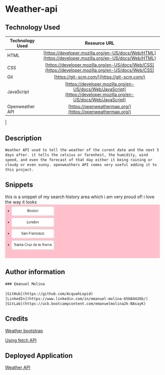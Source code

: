 # Weather-api
## Technology Used

| Technology Used         | Resource URL  |
| -------------           |:-------------:|
| HTML                    | [https://developer.mozilla.org/en-US/docs/Web/HTML](https://developer.mozilla.org/en-US/docs/Web/HTML) | 
| CSS                     | [https://developer.mozilla.org/en-US/docs/Web/CSS](https://developer.mozilla.org/en-US/docs/Web/CSS)      |
| Git                     | [https://git-scm.com/](https://git-scm.com/)     | 
| JavaScript              | [https://developer.mozilla.org/en-US/docs/Web/JavaScript](https://developer.mozilla.org/en-US/docs/Web/JavaScript) |
| Openweather API         | [https://openweathermap.org/](https://openweathermap.org/) |
| 
## Description
    Weather API used to tell the weather of the curent date and the next 5 days after. it tells the celsius or farenheit, the humidity, wind speed, and even the forecast of that day either it being raining or cloudy or even sunny. openweathers API comes very useful adding it to this project.

## Snippets
this is a snippet of my search history area which i am very proud of! i love the way it looks
   ![Search history](/Assets/Search%20history%20weather%20API.png)
## Author information

```MD
### Emanuel Molina

[GitHub](https://github.com/AcquahLopid)
[LinkedIn](https://www.linkedin.com/in/emanuel-molina-65b84426b/)
[GitLab](https://ucb.bootcampcontent.com/emanuelmolina2k-BAsayK)

```

## Credits

[Weather bootstrap](https://mdbootstrap.com/docs/standard/extended/weather/)

[Using fetch API](https://developer.mozilla.org/en-US/docs/Web/API/Fetch_API/Using_Fetch)


## Deployed Application

[Weather API](https://acquahlopid.github.io/weather-api/)